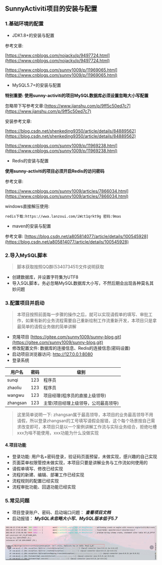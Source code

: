 ## SunnyActiviti项目的安装与配置
### 1.基础环境的配置
- JDK1.8+的安装与配置

参考文章: 

[https://www.cnblogs.com/nojacky/p/9497724.html](https://www.cnblogs.com/nojacky/p/9497724.html)

[https://www.cnblogs.com/sunny1009/p/11969065.html](https://www.cnblogs.com/sunny1009/p/11969065.html)

- MySQL5.7+的安装与配置

**特别重要: 使用sunny-activiti的项目MySQL数据库必须设置忽略大小写配置**

忽略带下写参考文章:[https://www.jianshu.com/p/9ff5c50ed7c7](https://www.jianshu.com/p/9ff5c50ed7c7)

安装参考文章:

[https://blog.csdn.net/shenkeding9350/article/details/84889562](https://blog.csdn.net/shenkeding9350/article/details/84889562)

[https://www.cnblogs.com/sunny1009/p/11969238.html](https://www.cnblogs.com/sunny1009/p/11969238.html)

- Redis的安装与配置

**使用sunny-activiti的项目必须开启Redis的访问密码**

参考文章:

[https://www.cnblogs.com/sunny1009/articles/7866034.html](https://www.cnblogs.com/sunny1009/articles/7866034.html)

windows直接解压使用:

```shell
redis下载:https://wwa.lanzoui.com/iWct1qrkt9g 密码:9mas
```

- maven的安装与配置

参考文章: [https://blog.csdn.net/a805814077/article/details/100545928](https://blog.csdn.net/a805814077/article/details/100545928)

### 2.导入MySQL脚本

> 脚本获取按照QQ群(534073451)文件说明获取

- 创建数据库，并设置字符集为UTF8
- 导入SQL脚本，务必忽略MySQL数据库大小写，不然后期会出现各种莫名其妙问题

### 3.配置项目并启动

> 本项目按照前面每一步骤的操作之后，就可以实现请假单的填写、审批工作，如果有新的业务流程需要自己重新绘制工作流重新开发，本项目只是拿最简单的请假业务做的简单讲解

- 克隆项目 [https://gitee.com/sunny1009/sunny-blog.git](https://gitee.com/sunny1009/sunny-blog.git)
- 修改配置文件: 数据库的连接信息、Redis的连接信息(密码设置)
- 启动项目浏览器访问: http://127.0.0.1:8080
- 登录系统

| 用户名   | 密码 | 级别                                 |
| -------- | ---- | ------------------------------------ |
| sunqi    | 123  | 程序员                               |
| zhaoliu  | 123  | 程序员                               |
| wangwu   | 123  | 项目经理(程序员的直接上级领导)       |
| zhangsan | 123  | 主管(项目经理上级领导，公司最高领导) |

> 这里简单说明一下: zhangsan属于最高领导，本项目的业务最高领导不用请假，所以登录zhangsan的工号填写请假会报错，这个每个场景按自己需求改变即可，本项目只是以一个案例讲解工作流与实际业务结合，拒绝吐槽xxx为啥不能使用，xxx功能为什么没做实现

#### 4.项目功能

- 登录功能: 用户名+密码登录，验证码页面预留，未做实现，感兴趣的自己实现
- 页面菜单权限管控未做实现，本项目只要是讲解业务与工作流如何使用的
- 请假单填写、修改已经实现
- 流程的新建、编辑、部署工作已经实现
- 流程规则的配置已经实现
- 流程审批功能、回退功能已经实现

### 5.常见问题

- 项目登录账户、密码、启动端口问题： ***查看项目文档***
- 启动报错： ***MySQL未忽略大小写、MySQL版本低于5.7***

![image-20210628102820873](images/image-20210628102820873.png)






